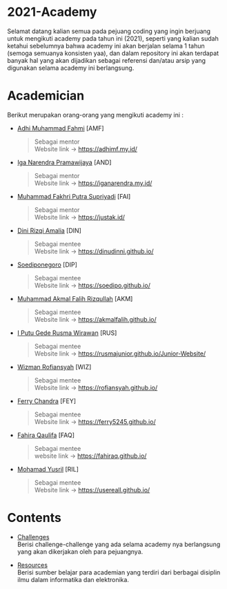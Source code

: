 # 2021-Academy

Selamat datang kalian semua pada pejuang coding yang ingin berjuang untuk mengikuti academy pada tahun ini (2021), seperti yang kalian sudah ketahui sebelumnya bahwa academy ini akan berjalan selama 1 tahun (semoga semuanya konsisten yaa), dan dalam repository ini akan terdapat banyak hal yang akan dijadikan sebagai referensi dan/atau arsip yang digunakan selama academy ini berlangsung.

# Academician

Berikut merupakan orang-orang yang mengikuti academy ini :

- [Adhi Muhammad Fahmi](https://github.com/adhiiimf) [AMF]
  > Sebagai mentor  
  > Website link -> https://adhimf.my.id/
- [Iga Narendra Pramawijaya](https://github.com/IritaSee) [AND]
  > Sebagai mentor  
  > Website link -> https://iganarendra.my.id/
- [Muhammad Fakhri Putra Supriyadi](https://github.com/fakhrip) [FAI]
  > Sebagai mentor  
  > Website link -> https://justak.id/
- [Dini Rizqi Amalia](https://github.com/dinudinni) [DIN] 
  > Sebagai mentee  
  > Website link -> https://dinudinni.github.io/
- [Soediponegoro](https://github.com/Soedipo) [DIP]
  > Sebagai mentee  
  > Website link -> https://soedipo.github.io/
- [Muhammad Akmal Falih Rizqullah](https://github.com/akmalfalih) [AKM]
  > Sebagai mentee  
  > Website link -> https://akmalfalih.github.io/
- [I Putu Gede Rusma Wirawan](https://github.com/rusmajunior) [RUS]
  > Sebagai mentee  
  > Website link -> https://rusmajunior.github.io/Junior-Website/
- [Wizman Rofiansyah](https://github.com/Rofiansyah) [WIZ]
  > Sebagai mentee  
  > Website link -> https://rofiansyah.github.io/
- [Ferry Chandra](http://ferrychandra.my.id) [FEY]
  > Sebagai mentee  
  > Website link -> https://ferry5245.github.io/
- [Fahira Qaulifa](https://github.com/fahiraq) [FAQ]
  > Sebagai mentee  
  > website link -> https://fahiraq.github.io/
- [Mohamad Yusril](https://github.com/usereall) [RIL]
  > Sebagai mentee  
  > Website link -> https://usereall.github.io/

# Contents

- [Challenges](./challenges)  
  Berisi challenge-challenge yang ada selama academy nya berlangsung yang akan dikerjakan oleh para pejuangnya.

- [Resources](./resources)  
  Berisi sumber belajar para academian yang terdiri dari berbagai disiplin ilmu dalam informatika dan elektronika.
